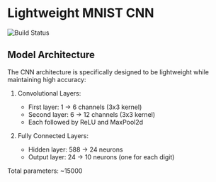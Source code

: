 # Lightweight MNIST CNN

![Build Status](https://github.com/{username}/{repository-name}/actions/workflows/python-app.yml/badge.svg)

## Model Architecture

The CNN architecture is specifically designed to be lightweight while maintaining high accuracy:

1. Convolutional Layers:
   - First layer: 1 → 6 channels (3x3 kernel)
   - Second layer: 6 → 12 channels (3x3 kernel)
   - Each followed by ReLU and MaxPool2d

2. Fully Connected Layers:
   - Hidden layer: 588 → 24 neurons
   - Output layer: 24 → 10 neurons (one for each digit)

Total parameters: ~15000